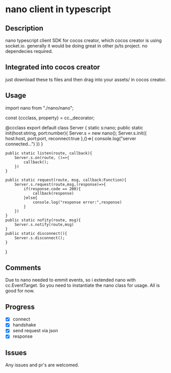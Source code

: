 # nano client in typescript

## Description
nano typescript client SDK for cocos creator, which cocos creator is using socket.io.
generally it would be doing great in other js/ts project.
no dependecies required.

## Integrated into cocos creator
just download these ts files and then drag into your assets/ in cocos creator.


## Usage
import nano from "./nano/nano";


const {ccclass, property} = cc._decorator;

@ccclass
export default class Server {
    static s:nano;
    public static init(host:string, port:number){
        Server.s = new nano();
        Server.s.init({
            host:host,
            port:port,
            reconnect:true
        },()=>{
            console.log("server connected...")
        })
    }
    
    public static listen(route, callback){
        Server.s.on(route, ()=>{
            callback();
        })
    }

    public static request(route, msg, callback:Function){
        Server.s.request(route,msg,(response)=>{
            if(response.code == 200){
                callback(response)
            }else{
                console.log("response error:",response)
            }
        })
    }
    public static nofity(route, msg){
        Server.s.notify(route,msg)
    }
    public static disconnect(){
        Server.s.disconnect();
    }
}

## Comments
Due to nano needed to emmit events, so i extended nano with cc.EventTarget.
So you need to instantiate the nano class for usage.
All is good for now.


## Progress
* [x] connect
* [x] handshake
* [x] send request via json 
* [x] response

## Issues
Any issues and pr's are welcomed.
